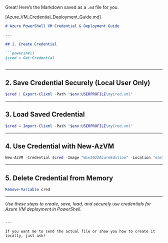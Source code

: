 Great! Here’s the Markdown saved as a `.md` file for you.

\[Azure_VM_Credential_Deployment_Guide.md]

````markdown
# Azure PowerShell VM Credential & Deployment Guide

---

## 1. Create Credential

```powershell
$cred = Get-Credential
```
````

---

## 2. Save Credential Securely (Local User Only)

```powershell
$cred | Export-Clixml -Path "$env:USERPROFILE\myCred.xml"
```

---

## 3. Load Saved Credential

```powershell
$cred = Import-Clixml -Path "$env:USERPROFILE\myCred.xml"
```

---

## 4. Use Credential with New-AzVM

```powershell
New-AzVM -Credential $cred -Image "Win2022AzureEdition" -Location "eastus" -Name "MyVM" -OpenPorts 80,443 -PublicIpAddressName "MyPublicIP" -ResourceGroupName "MyResourceGroup"
```

---

## 5. Delete Credential from Memory

```powershell
Remove-Variable cred
```

---

_Use these steps to create, save, load, and securely use credentials for Azure VM deployment in PowerShell._

```

---

If you want me to send the actual file or show you how to create it locally, just ask!
```
